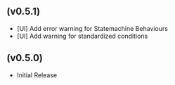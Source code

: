 (v0.5.1)
--------
- [UI] Add error warning for Statemachine Behaviours
- [UI] Add warning for standardized conditions

(v0.5.0)
--------
- Initial Release